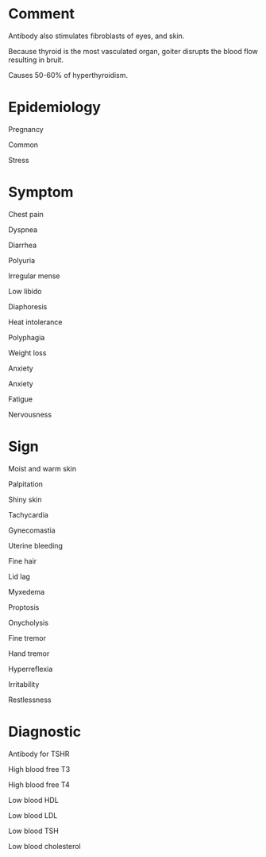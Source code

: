 # Comment

Antibody also stimulates fibroblasts of eyes, and skin.

Because thyroid is the most vasculated organ, goiter disrupts the blood flow resulting in bruit.

Causes 50-60% of hyperthyroidism.

# Epidemiology

Pregnancy

Common

Stress

# Symptom

Chest pain

Dyspnea

Diarrhea

Polyuria

Irregular mense

Low libido

Diaphoresis

Heat intolerance

Polyphagia

Weight loss

Anxiety

Anxiety

Fatigue

Nervousness

# Sign

Moist and warm skin

Palpitation

Shiny skin

Tachycardia

Gynecomastia

Uterine bleeding

Fine hair

Lid lag

Myxedema

Proptosis

Onycholysis

Fine tremor

Hand tremor

Hyperreflexia

Irritability

Restlessness

# Diagnostic

Antibody for TSHR

High blood free T3

High blood free T4

Low blood HDL

Low blood LDL

Low blood TSH

Low blood cholesterol
